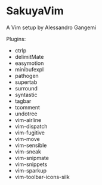 SakuyaVim
===

A Vim setup by Alessandro Gangemi

Plugins:

* ctrlp
* delimitMate
* easymotion
* minibufexpl
* pathogen
* supertab
* surround
* syntastic
* tagbar
* tcomment
* undotree
* vim-airline
* vim-dispatch
* vim-fugitive
* vim-move
* vim-sensible
* vim-sneak
* vim-snipmate
* vim-snippets
* vim-sparkup
* vim-toolbar-icons-silk
